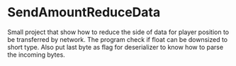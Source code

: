 # SendAmountReduceData

Small project that show how to reduce the side of data for player position to be transferred by network. The program check if float can be downsized to short type. Also put last byte as flag for deserializer to know how to parse the incoming bytes.
